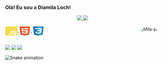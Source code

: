 ### Olá! Eu sou a Diamila Loch!

<div align="center">
  <a href="https://github.com/iimarsk">
  <img height="130em" src="https://github-readme-stats.vercel.app/api?username=iimarsk&show_icons=true&theme=cobalt&include_all_commits=true&count_private=true"/>
  <img height="130em" src="https://github-readme-stats.vercel.app/api/top-langs/?username=iimarsk&layout=compact&langs_count=7&theme=cobalt"/>
</div>
  
  <div style="display: inline_block"><br>
  <img align="center" alt="Mila-Js" height="30" width="40" src="https://raw.githubusercontent.com/devicons/devicon/master/icons/javascript/javascript-plain.svg">
  <img align="center" alt="Mila-HTML" height="30" width="40" src="https://raw.githubusercontent.com/devicons/devicon/master/icons/html5/html5-original.svg">
  <img align="center" alt="Mila-CSS" height="30" width="40" src="https://raw.githubusercontent.com/devicons/devicon/master/icons/css3/css3-original.svg">
  <img align="right" alt="Mila-pic" height="150" style="border-radius:50px;" src="https://tgram.ru/wiki/stickers/img/BabyYoda/gif/5.gif">
</div>
  
  ##
  
 <div>
  <a href="https://www.instagram.com/iimarsk/" target="_blank"><img src="https://img.shields.io/badge/-Instagram-%23E4405F?style=for-the-badge&logo=instagram&logoColor=white" target="_blank"></a>
   <a href = "https://mail.google.com/mail/u/0/?tab=rm&ogbl#inbox"><img src="https://img.shields.io/badge/-Gmail-%23333?style=for-the-badge&logo=gmail&logoColor=white" target="_blank"></a>
  <a href="https://www.linkedin.com/in/diamila-loch-8764a9203/" target="_blank"><img src="https://img.shields.io/badge/-LinkedIn-%230077B5?style=for-the-badge&logo=linkedin&logoColor=white" target="_blank"></a>   
  
![Snake animation](https://github.com/iimarsk/iimarsk/blob/output/github-contribution-grid-snake.svg)
   
</div>
